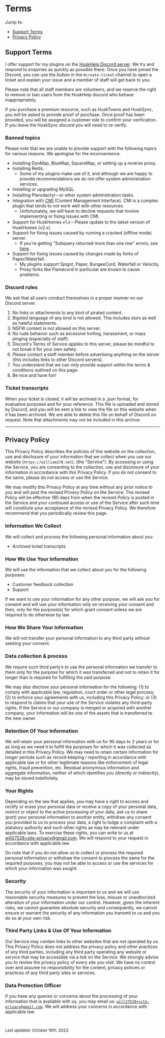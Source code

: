 # Terms

Jump to:
* [Support Terms](#support-terms)
* [Privacy Policy](#privacy-policy)

## Support Terms

I offer support for my plugins on the [HuskHelp Discord server](https://discord.gg/tVYhJfyDWG). We try and respond to enquiries as quickly as possible there.
Once you have joined the Discord, you can use the button in the `#create-ticket` channel to open a ticket and explain your issue and a member of staff will get back to you.

Please note that all staff members are volunteers, and we reserve the right to remove or ban users from the HuskHelp discord who behave inappropriately.

If you purchase a premium resource, such as HuskTowns and HuskSync, you will be asked to provide proof of purchase.
Once proof has been provided, you will be assigned a customer role to confirm your verification. If you leave the HuskSync discord you will need to re-verify.

### <i class="fa-solid fa-ban"></i> Banned topics

Please note that we are unable to provide support with the following topics for various reasons. We apologise for the inconvenience.

<div class="two-column-list">

- Installing DynMap, BlueMap, SquareMap, or setting up a reverse proxy.
- Installing Redis. 
  - Some of my plugins make use of it, and although we are happy to provide recommendations we do not offer system administration services.
- Installing or upgrading MySQL.
- Installing Pterodactyl&#xFF0D;or other system administration tasks.
- Integration with [CMI](https://www.spigotmc.org/resources/cmi.3742/) (Content Management Interface). CMI is a complex plugin that tends to not work well with other resources. 
  - Unfortunately, we will have to decline requests that involve implementing or fixing issues with CMI.
- Support for HuskHomes v1.x&#xFF0D;Please update to the latest version of HuskHomes (v2.x).
- Support for fixing issues caused by running a cracked (offline mode) server. 
  - If you're getting "Subquery returned more than one row" errors, see [here](docs/huskhomes/Setup#sql-error-subquery-returns-multiple-rows).
- Support for fixing issues caused by changes made by forks of Paper/Waterfall. 
  - My plugins support Spigot, Paper, BungeeCord, Waterfall or Velocity. 
  - Proxy forks like Flamecord in particular are known to cause problems.

</div>

### <i class="fa-solid fa-gavel"></i> Discord rules

We ask that all users conduct themselves in a proper manner on our Discord server.

1. No links or attachments to any kind of pirated content.
2. Bigoted language of any kind is not allowed. This includes slurs as well as hateful statements.
3. NSFW content is not allowed on this server.
4. No rude behavior such as excessive trolling, harassment, or mass pinging (especially of staff).
5. Discord's Terms of Service applies to this server, please be mindful to not break it for your own safety.
6. Please contact a staff member before advertising anything on the server (this includes links to other Discord servers).
7. You understand that we can only provide support within the terms & conditions outlined on this page.
8. Be nice and have fun!

### <i class="fa-solid fa-file-lines"></i> Ticket transcripts

When your ticket is closed, it will be archived in a .json format, for evaluative purposes and for your reference. This file is uploaded and stored by Discord, and you will be sent a link to view the file on this website when it has been archived. We are able to delete this file on behalf of Discord on request. Note that attachments may not be included in this archive.

<hr />

## Privacy Policy
This Privacy Policy describes the policies of this website on the collection, use and disclosure of your information that we collect when you use our website (`https://william278.net`). (the "Service"). By accessing or using the Service, you are consenting to the collection, use and disclosure of your information in accordance with this Privacy Policy. If you do not consent to the same, please do not access or use the Service. 
 
We may modify this Privacy Policy at any time without any prior notice to you and will post the revised Privacy Policy on the Service. The revised Policy will be effective 180 days from when the revised Policy is posted in the Service and your continued access or use of the Service after such time will constitute your acceptance of the revised Privacy Policy. We therefore recommend that you periodically review this page. 
 
### Information We Collect
We will collect and process the following personal information about you: 
 
* Archived ticket transcripts
 
### How We Use Your Information
We will use the information that we collect about you for the following purposes: 
 
* Customer feedback collection
* Support

If we want to use your information for any other purpose, we will ask you for consent and will use your information only on receiving your consent and then, only for the purpose(s) for which grant consent unless we are required to do otherwise by law. 
 
### How We Share Your Information
We will not transfer your personal information to any third party without seeking your consent.
 
### Data collection & process
We require such third party’s to use the personal information we transfer to them only for the purpose for which it was transferred and not to retain it for longer than is required for fulfilling the said purpose. 

We may also disclose your personal information for the following: (1) to comply with applicable law, regulation, court order or other legal process; (2) to enforce your agreements with us, including this Privacy Policy; or (3) to respond to claims that your use of the Service violates any third-party rights. If the Service or our company is merged or acquired with another company, your information will be one of the assets that is transferred to the new owner. 
 
### Retention Of Your Information
We will retain your personal information with us for 90 days to 2 years or for as long as we need it to fulfill the purposes for which it was collected as detailed in this Privacy Policy. We may need to retain certain information for longer periods such as record-keeping / reporting in accordance with applicable law or for other legitimate reasons like enforcement of legal rights, fraud prevention, etc. Residual anonymous information and aggregate information, neither of which identifies you (directly or indirectly), may be stored indefinitely. 
 
### Your Rights
Depending on the law that applies, you may have a right to access and rectify or erase your personal data or receive a copy of your personal data, restrict or object to the active processing of your data, ask us to share (port) your personal information to another entity, withdraw any consent you provided to us to process your data, a right to lodge a complaint with a statutory authority and such other rights as may be relevant under applicable laws. To exercise these rights, you can write to us at will27528+site-privacy@gmail.com. We will respond to your request in accordance with applicable law. 

Do note that if you do not allow us to collect or process the required personal information or withdraw the consent to process the same for the required purposes, you may not be able to access or use the services for which your information was sought. 
 
### Security
The security of your information is important to us and we will use reasonable security measures to prevent the loss, misuse or unauthorized alteration of your information under our control. However, given the inherent risks, we cannot guarantee absolute security and consequently, we cannot ensure or warrant the security of any information you transmit to us and you do so at your own risk. 
 
### Third Party Links & Use Of Your Information
Our Service may contain links to other websites that are not operated by us. This Privacy Policy does not address the privacy policy and other practices of any third parties, including any third party operating any website or service that may be accessible via a link on the Service. We strongly advise you to review the privacy policy of every site you visit. We have no control over and assume no responsibility for the content, privacy policies or practices of any third party sites or services. 
 
### Data Protection Officer
If you have any queries or concerns about the processing of your information that is available with us, you may email us: [`will27528+site-privacy@gmail.com`](mailto:will27528+site-privacy@gmail.com). We will address your concerns in accordance with applicable law. 

<br/>

<p style="font-size: small">Last updated: October 19th, 2023</p>
